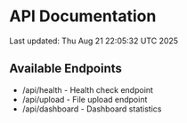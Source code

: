 # API Documentation

Last updated: Thu Aug 21 22:05:32 UTC 2025

## Available Endpoints
- /api/health - Health check endpoint
- /api/upload - File upload endpoint
- /api/dashboard - Dashboard statistics

